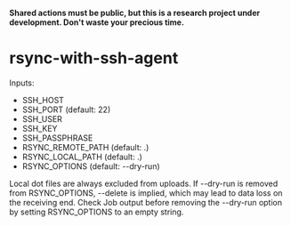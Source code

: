 **Shared actions must be public, but this is a research project under development. Don't waste your precious time.**

# rsync-with-ssh-agent

Inputs:

- SSH_HOST
- SSH_PORT (default: 22)
- SSH_USER
- SSH_KEY
- SSH_PASSPHRASE
- RSYNC_REMOTE_PATH (default: .)
- RSYNC_LOCAL_PATH (default: .)
- RSYNC_OPTIONS (default: --dry-run)

Local dot files are always excluded from uploads. If --dry-run is removed from RSYNC_OPTIONS, --delete is implied, which may lead to data loss on the receiving end. Check Job output before removing the --dry-run option by setting RSYNC_OPTIONS to an empty string.
